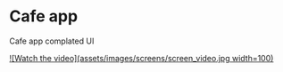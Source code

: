 # Cafe app

Cafe app complated UI

[![Watch the video](assets/images/screens/screen_video.jpg width=100)](https://youtu.be/NE_fHWSj6-I)

